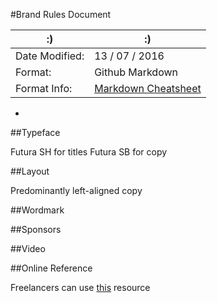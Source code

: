 
#Brand Rules Document

| :) | :) |
| --- | --- |
| Date Modified: | 13 / 07 / 2016 |
| Format: | Github Markdown |
| Format Info: | [Markdown Cheatsheet](https://github.com/adam-p/markdown-here/wiki/Markdown-Cheatsheet) |

-

##Typeface

Futura SH for titles
Futura SB for copy

##Layout

Predominantly left-aligned copy

##Wordmark

##Sponsors

##Video

##Online Reference

Freelancers can use [this](http://www.barbican.org.uk/branding) resource